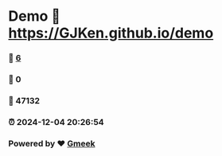 # Demo :link: https://GJKen.github.io/demo 
### :page_facing_up: [6](https://GJKen.github.io/demo/tag.html) 
### :speech_balloon: 0 
### :hibiscus: 47132 
### :alarm_clock: 2024-12-04 20:26:54 
### Powered by :heart: [Gmeek](https://github.com/Meekdai/Gmeek)

